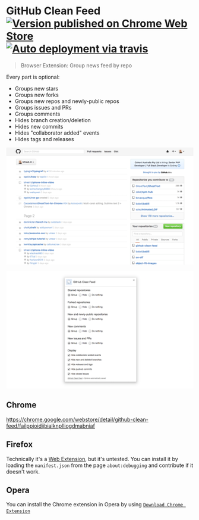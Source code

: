 # GitHub Clean Feed [![Version published on Chrome Web Store](https://img.shields.io/chrome-web-store/v/failppjoidijbialknplliogdmabniaf.svg)](https://chrome.google.com/webstore/detail/github-clean-feed/failppjoidijbialknplliogdmabniaf) [![Auto deployment via travis](https://img.shields.io/badge/publishing-automated-blue.svg)](https://travis-ci.org/bfred-it/github-clean-feed)

> Browser Extension: Group news feed by repo

Every part is optional:

- Groups new stars
- Groups new forks
- Groups new repos and newly-public repos
- Groups issues and PRs
- Groups comments
- Hides branch creation/deletion
- Hides new commits
- Hides "collaborator added" events
- Hides tags and releases

![Screenshot](screenshot.png)

![Options screenshot](screenshot-options.png)

## Chrome

https://chrome.google.com/webstore/detail/github-clean-feed/failppjoidijbialknplliogdmabniaf

## Firefox

Technically it's a [Web Extension](http://arewewebextensionsyet.com/), but it's untested. You can install it by loading the `manifest.json` from the page `about:debugging` and contribute if it doesn't work.

## Opera

You can install the Chrome extension in Opera by using [`Download Chrome Extension`](https://addons.opera.com/en/extensions/details/download-chrome-extension-9/?display=en)
